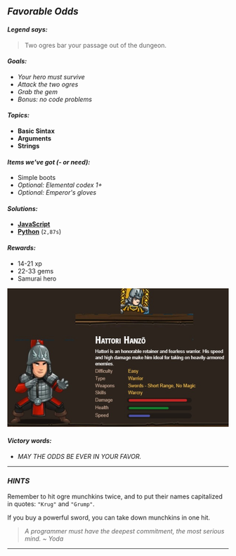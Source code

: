 ## _Favorable Odds_

#### _Legend says:_
> Two ogres bar your passage out of the dungeon.

#### _Goals:_
+ _Your hero must survive_
+ _Attack the two ogres_
+ _Grab the gem_
+ _Bonus: no code problems_

#### _Topics:_
+ **Basic Sintax**
+ **Arguments**
+ **Strings**

#### _Items we've got (- or need):_
+ Simple boots
+ _Optional: Elemental codex 1+_
+ _Optional: Emperor's gloves_

#### _Solutions:_
+ **[JavaScript](favorableOdds.js)**
+ **[Python](favorable_odds.py)** (`2,87s`)

#### _Rewards:_
+ 14-21 xp
+ 22-33 gems
+ Samurai hero

![](img/hatori.jpg)

#### _Victory words:_
+ _MAY THE ODDS BE EVER IN YOUR FAVOR._

___

### _HINTS_

Remember to hit ogre munchkins twice, and to put their names capitalized in quotes: `"Krug"` and `"Grump"`.

If you buy a powerful sword, you can take down munchkins in one hit.

> _A programmer must have the deepest commitment, the most serious mind. ~ Yoda_

___
